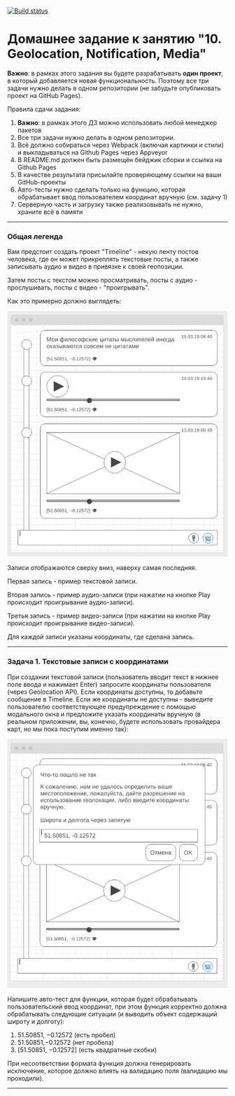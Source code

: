 [![Build status](https://ci.appveyor.com/api/projects/status/kyjvrxl8xjqx3l7g?svg=true)](https://ci.appveyor.com/project/OksanaBannova/media)


# Домашнее задание к занятию "10. Geolocation, Notification, Media"

**Важно**: в рамках этого задания вы будете разрабатывать **один проект**, в который добавляется новая функциональность. Поэтому все три задачи нужно делать в одном репозитории (не забудьте опубликовать проект на GitHub Pages).

Правила сдачи задания:

1. **Важно**: в рамках этого ДЗ можно использовать любой менеджер пакетов
1. Все три задачи нужно делать в одном репозитории.
1. Всё должно собираться через Webpack (включая картинки и стили) и выкладываться на Github Pages через Appveyor
1. В README.md должен быть размещён бейджик сборки и ссылка на Github Pages
1. В качестве результата присылайте проверяющему ссылки на ваши GitHub-проекты
1. Авто-тесты нужно сделать только на функцию, которая обрабатывает ввод пользователем координат вручную (см. задачу 1)
1. Серверную часть и загрузку также реализовывать не нужно, храните всё в памяти

---

### Общая легенда

Вам предстоит создать проект "Timeline" - некую ленту постов человека, где он может прикреплять текстовые посты, а также записывать аудио и видео в привязке к своей геопозиции.

Затем посты с текстом можно просматривать, посты с аудио - прослушивать, посты с видео - "проигрывать".

Как это примерно должно выглядеть:

![](./pic/timeline.png)

Записи отображаются сверху вниз, наверху самая последняя.

Первая запись - пример текстовой записи.

Вторая запись - пример аудио-записи (при нажатии на кнопке Play происходит проигрывание аудио-записи).

Третья запись - пример видео-записи (при нажатии на кнопке Play происходит проигрывание видео-записи).

Для каждой записи указаны координаты, где сделана запись.

---

### Задача 1. Текстовые записи с координатами

При создании текстовой записи (пользователь вводит текст в нижнее поле ввода и нажимает Enter) запросите координаты пользователя (через Geolocation API). Если координаты доступны, то добавьте сообщение в Timeline. Если же координаты не доступны - выведите пользователю соответствующее предупреждение с помощью модального окна и предложите указать координаты вручную (в реальном приложении, вы, конечно, будете использовать провайдера карт, но мы пока поступим именно так):

![](./pic/test.png)

Напишите авто-тест для функции, которая будет обрабатывать пользовательский ввод координат, при этом функция корректно должна обрабатывать следующие ситуации (и выводить объект содержащий широту и долготу):
1. 51.50851, −0.12572 (есть пробел)
1. 51.50851,−0.12572 (нет пробела)
1. [51.50851, −0.12572] (есть квадратные скобки)

При несоответствии формата функция должна генерировать исключение, которое должно влиять на валидацию поля (валидацию мы проходили).

---

